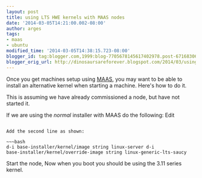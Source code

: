 ```yaml
---
layout: post
title: using LTS HWE kernels with MAAS nodes
date: '2014-03-05T14:21:00.002-08:00'
author: arges
tags:
- maas
- ubuntu
modified_time: '2014-03-05T14:38:15.723-08:00'
blogger_id: tag:blogger.com,1999:blog-7705678145617402978.post-6716830670481592950
blogger_orig_url: http://dinosaursareforever.blogspot.com/2014/03/using-lts-hwe-kernels-with-maas-nodes.html
---
```


Once you get machines setup using [MAAS][1], you may want to be able to install
an alternative kernel when starting a machine. Here's how to do it.

This is assuming we have already commissioned a node, but have not started it.

If we are using the _normal_ installer with MAAS do the following: Edit
~~~/etc/maas/preseeds/preseed_master~~~ on your maas-server

Add the second line as shown:

~~~bash
d-i base-installer/kernel/image string linux-server d-i
base-installer/kernel/override-image string linux-generic-lts-saucy
~~~

Start the node, Now when you boot you should be using the 3.11 series kernel.

[1]: http://maas.ubuntu.com/
[2]: http://maas.ubuntu.com/docs/configure.html#altering-the-preseed-file


